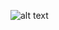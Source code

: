 ![alt text](https://gist.githubusercontent.com/sinanatra/362cb06277d30eb0245bf818e9330e0d/raw/8b471cce04433986480669c9536ad06d83aecabb/pattern.svg)
